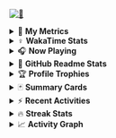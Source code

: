 [![🐙](https://hits.seeyoufarm.com/api/count/incr/badge.svg?url=https%3A%2F%2Fgithub.com%2Fktnkk%2Fhit-counter&count_bg=%23070707&title_bg=%23070707&icon=&icon_color=%23E7E7E7&title=visitors&edge_flat=true)](https://hits.seeyoufarm.com)

<details>
  <summary>🎼 <strong>My Metrics</strong></summary>
  
  <br>
  
 ![🐳](https://github.com/ktnkk/ktnkk/blob/main/github-metrics.svg)
  
  ***
</details>

<details>
  <summary>♀️ <strong>WakaTime Stats</strong></summary>
  
  <br>
  
<!--START_SECTION:waka-->
**🐱 My GitHub Data** 

> 🏆 1,560 Contributions in the Year 2021
 > 
> 📦 1.6 MB Used in GitHub's Storage 
 > 
> 💼 Opted to Hire
 > 
> 📜 9 Public Repositories 
 > 
> 🔑 23 Private Repositories  
 > 
**I'm a Night 🦉** 

```text
🌞 Morning    671 commits    ██████████░░░░░░░░░░░░░░░   41.78% 
🌆 Daytime    99 commits     █░░░░░░░░░░░░░░░░░░░░░░░░   6.16% 
🌃 Evening    355 commits    █████░░░░░░░░░░░░░░░░░░░░   22.1% 
🌙 Night      481 commits    ███████░░░░░░░░░░░░░░░░░░   29.95%

```
📅 **I'm Most Productive on Friday** 

```text
Monday       196 commits    ███░░░░░░░░░░░░░░░░░░░░░░   12.2% 
Tuesday      211 commits    ███░░░░░░░░░░░░░░░░░░░░░░   13.14% 
Wednesday    259 commits    ████░░░░░░░░░░░░░░░░░░░░░   16.13% 
Thursday     247 commits    ███░░░░░░░░░░░░░░░░░░░░░░   15.38% 
Friday       265 commits    ████░░░░░░░░░░░░░░░░░░░░░   16.5% 
Saturday     253 commits    ████░░░░░░░░░░░░░░░░░░░░░   15.75% 
Sunday       175 commits    ██░░░░░░░░░░░░░░░░░░░░░░░   10.9%

```


📊 **This Week I Spent My Time On** 

```text
⌚︎ Time Zone: America/New_York

💬 Programming Languages: 
Other                    67 hrs 15 mins      ██████████████████████░░░   88.88% 
JavaScript               4 hrs 51 mins       █░░░░░░░░░░░░░░░░░░░░░░░░   6.42% 
Markdown                 1 hr 59 mins        ░░░░░░░░░░░░░░░░░░░░░░░░░   2.64% 
JSON                     29 mins             ░░░░░░░░░░░░░░░░░░░░░░░░░   0.65% 
YAML                     28 mins             ░░░░░░░░░░░░░░░░░░░░░░░░░   0.63%

🔥 Editors: 
Browser                  66 hrs 7 mins       █████████████████████░░░░   87.37% 
IntelliJ                 9 hrs 33 mins       ███░░░░░░░░░░░░░░░░░░░░░░   12.63%

💻 Operating System: 
Mac                      75 hrs 40 mins      █████████████████████████   100.0%

```


 Last Updated on 04/10/2021
<!--END_SECTION:waka-->
  
  ***
</details>


<details>
  <summary>🎧 <strong>Now Playing</strong></summary>
  
  <br>
  
 [![🐟](https://spotify-github-profile.vercel.app/api/view?uid=31ybvkrtg6lpzufa4ap3lug3xjfy&cover_image=true&theme=default)](https://open.spotify.com/user/31ybvkrtg6lpzufa4ap3lug3xjfy?si=4d057bb568954fa5)
  
  ***
</details>

<details>
  <summary>🌟 <strong>GitHub Readme Stats</strong></summary>
  
  <br>
  
 <p align="left"> 
  <img alt="🐠" src="https://github-readme-stats.vercel.app/api?username=ktnkk&count_private=true&show_icons=true&theme=dark&include_all_commits=true" />
  <img alt="🐟" src="https://github-readme-stats.vercel.app/api/top-langs/?username=ktnkk&layout=compact&theme=dark&langs_count=10&hide=HTML,CSS,SCSS" />
</p>
  
  ***
</details>

<details>
  <summary>🏆 <strong>Profile Trophies</strong></summary>
  
  <br>
  
  [![🐬](https://github-profile-trophy.vercel.app/?username=ktnkk&rank=SECRET,SSS,SS,S,AAA,AA,A&theme=darkhub&row=1&margin-w=10&no-bg=true)](https://github.com/ryo-ma/github-profile-trophy)
  
  ***
</details>

<details>
  <summary>🃏 <strong>Summary Cards</strong></summary>
  
  <br>
  
  ![🐋](https://github-profile-summary-cards.vercel.app/api/cards/profile-details?username=ktnkk&theme=github_dark)
  ![🦑](https://github-profile-summary-cards.vercel.app/api/cards/repos-per-language?username=ktnkk&theme=github_dark)
  ![🦭](https://github-profile-summary-cards.vercel.app/api/cards/most-commit-language?username=ktnkk&theme=github_dark)
  ![🦀](https://github-profile-summary-cards.vercel.app/api/cards/stats?username=ktnkk&theme=github_dark)
  ![🦈](https://github-profile-summary-cards.vercel.app/api/cards/productive-time?username=ktnkk&theme=github_dark)
  
  ***
</details>

<details>
  <summary>⚡ <strong>Recent Activities</strong></summary>
  
  <br>
  
  <!--START_SECTION:activity-->
1. 🎉 Merged PR [#51](https://github.com/ktnkk/blog/pull/51) in [ktnkk/blog](https://github.com/ktnkk/blog)
2. 💪 Opened PR [#51](https://github.com/ktnkk/blog/pull/51) in [ktnkk/blog](https://github.com/ktnkk/blog)
3. 🎉 Merged PR [#50](https://github.com/ktnkk/blog/pull/50) in [ktnkk/blog](https://github.com/ktnkk/blog)
4. 🎉 Merged PR [#49](https://github.com/ktnkk/blog/pull/49) in [ktnkk/blog](https://github.com/ktnkk/blog)
5. 🎉 Merged PR [#48](https://github.com/ktnkk/blog/pull/48) in [ktnkk/blog](https://github.com/ktnkk/blog)
6. 🎉 Merged PR [#47](https://github.com/ktnkk/blog/pull/47) in [ktnkk/blog](https://github.com/ktnkk/blog)
7. 🎉 Merged PR [#46](https://github.com/ktnkk/blog/pull/46) in [ktnkk/blog](https://github.com/ktnkk/blog)
8. 🎉 Merged PR [#45](https://github.com/ktnkk/blog/pull/45) in [ktnkk/blog](https://github.com/ktnkk/blog)
9. 🎉 Merged PR [#44](https://github.com/ktnkk/blog/pull/44) in [ktnkk/blog](https://github.com/ktnkk/blog)
10. 🎉 Merged PR [#43](https://github.com/ktnkk/blog/pull/43) in [ktnkk/blog](https://github.com/ktnkk/blog)
<!--END_SECTION:activity-->
  
***
</details>

<details>
  <summary>🔥 <strong>Streak Stats</strong></summary>
  
  <br>
  
  [![🐠](http://github-readme-streak-stats.herokuapp.com?user=ktnkk&theme=dark)](https://git.io/streak-stats)
  
  ***
</details>

<details>
  <summary>📈 <strong>Activity Graph</strong></summary>
  
  <br>
  
  [![🐡](https://activity-graph.herokuapp.com/graph?username=ktnkk&theme=xcode)](https://github.com/ashutosh00710/github-readme-activity-graph)
  
  ***
</details>
